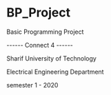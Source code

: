 # BP_Project

Basic Programming Project 

------ Connect 4 ------
    

Sharif University of Technology

Electrical Engineering Department

semester 1 - 2020

